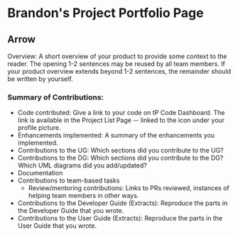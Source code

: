 # Brandon's Project Portfolio Page

## Arrow
Overview: A short overview of your product to provide some context to the reader. The opening 1-2 sentences may be reused by all team members. If your product overview extends beyond 1-2 sentences, the remainder should be written by yourself.

### Summary of Contributions:
- Code contributed: Give a link to your code on tP Code Dashboard. The link is available in the Project List Page -- linked to the  icon under your profile picture.
- Enhancements implemented: A summary of the enhancements you implemented.
- Contributions to the UG: Which sections did you contribute to the UG?
- Contributions to the DG: Which sections did you contribute to the DG? Which UML diagrams did you add/updated?
- Documentation
- Contributions to team-based tasks
    - Review/mentoring contributions: Links to PRs reviewed, instances of helping team members in other ways.
- Contributions to the Developer Guide (Extracts): Reproduce the parts in the Developer Guide that you wrote.
- Contributions to the User Guide (Extracts): Reproduce the parts in the User Guide that you wrote.
